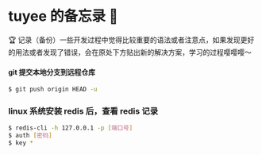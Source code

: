 # tuyee 的备忘录 📕
🏆 记录（备份）一些开发过程中觉得比较重要的语法或者注意点，如果发现更好的用法或者发现了错误，会在原处下方贴出新的解决方案，学习的过程嘤嘤嘤～

#### git 提交本地分支到远程仓库
```bash
$ git push origin HEAD -u 
```

### linux 系统安装 redis 后，查看 redis 记录
```bash
$ redis-cli -h 127.0.0.1 -p [端口号]
$ auth [密码]
$ key *
```
